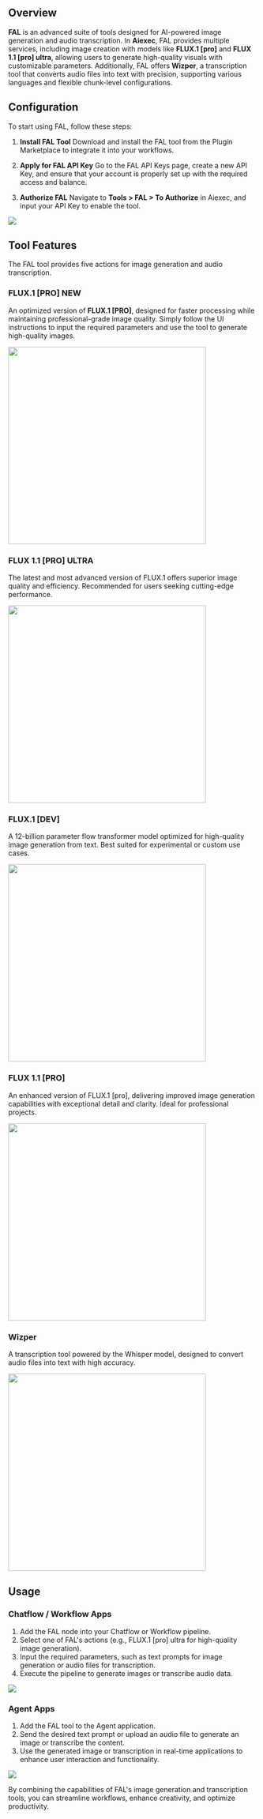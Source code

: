 ## Overview

**FAL** is an advanced suite of tools designed for AI-powered image generation and audio transcription. In **Aiexec**, FAL provides multiple services, including image creation with models like **FLUX.1 [pro]** and **FLUX 1.1 [pro] ultra**, allowing users to generate high-quality visuals with customizable parameters. Additionally, FAL offers **Wizper**, a transcription tool that converts audio files into text with precision, supporting various languages and flexible chunk-level configurations.

## Configuration

To start using FAL, follow these steps:

1. **Install FAL Tool**
Download and install the FAL tool from the Plugin Marketplace to integrate it into your workflows.

2. **Apply for FAL API Key**
Go to the FAL API Keys page, create a new API Key, and ensure that your account is properly set up with the required access and balance.

3. **Authorize FAL**
Navigate to **Tools > FAL > To Authorize** in Aiexec, and input your API Key to enable the tool.

![](./_assets/fal-01.png)

## Tool Features

The FAL tool provides five actions for image generation and audio transcription.

### FLUX.1 [PRO] NEW

An optimized version of **FLUX.1 [PRO]**, designed for faster processing while maintaining professional-grade image quality. Simply follow the UI instructions to input the required parameters and use the tool to generate high-quality images.

<img src="./_assets/fal-02.png" width="400" />

### FLUX 1.1 [PRO] ULTRA

The latest and most advanced version of FLUX.1 offers superior image quality and efficiency. Recommended for users seeking cutting-edge performance.

<img src="./_assets/fal-03.png" width="400" />

### FLUX.1 [DEV]

A 12-billion parameter flow transformer model optimized for high-quality image generation from text. Best suited for experimental or custom use cases.

<img src="./_assets/fal-04.png" width="400" />

### FLUX 1.1 [PRO]

An enhanced version of FLUX.1 [pro], delivering improved image generation capabilities with exceptional detail and clarity. Ideal for professional projects.

<img src="./_assets/fal-05.png" width="400" />

### Wizper

A transcription tool powered by the Whisper model, designed to convert audio files into text with high accuracy.

<img src="./_assets/fal-06.png" width="400" />

## Usage

### Chatflow / Workflow Apps

1. Add the FAL node into your Chatflow or Workflow pipeline.
2. Select one of FAL's actions (e.g., FLUX.1 [pro] ultra for high-quality image generation).
3. Input the required parameters, such as text prompts for image generation or audio files for transcription.
4. Execute the pipeline to generate images or transcribe audio data.

![](./_assets/fal-07.png)

### Agent Apps

1. Add the FAL tool to the Agent application.
2. Send the desired text prompt or upload an audio file to generate an image or transcribe the content.
3. Use the generated image or transcription in real-time applications to enhance user interaction and functionality.

![](./_assets/fal-08.png)

By combining the capabilities of FAL's image generation and transcription tools, you can streamline workflows, enhance creativity, and optimize productivity.
